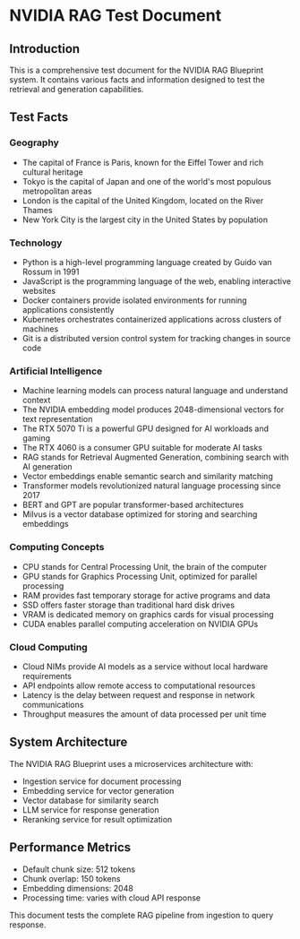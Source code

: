 # NVIDIA RAG Test Document

## Introduction
This is a comprehensive test document for the NVIDIA RAG Blueprint system. It contains various facts and information designed to test the retrieval and generation capabilities.

## Test Facts

### Geography
- The capital of France is Paris, known for the Eiffel Tower and rich cultural heritage
- Tokyo is the capital of Japan and one of the world's most populous metropolitan areas
- London is the capital of the United Kingdom, located on the River Thames
- New York City is the largest city in the United States by population

### Technology
- Python is a high-level programming language created by Guido van Rossum in 1991
- JavaScript is the programming language of the web, enabling interactive websites
- Docker containers provide isolated environments for running applications consistently
- Kubernetes orchestrates containerized applications across clusters of machines
- Git is a distributed version control system for tracking changes in source code

### Artificial Intelligence
- Machine learning models can process natural language and understand context
- The NVIDIA embedding model produces 2048-dimensional vectors for text representation
- The RTX 5070 Ti is a powerful GPU designed for AI workloads and gaming
- The RTX 4060 is a consumer GPU suitable for moderate AI tasks
- RAG stands for Retrieval Augmented Generation, combining search with AI generation
- Vector embeddings enable semantic search and similarity matching
- Transformer models revolutionized natural language processing since 2017
- BERT and GPT are popular transformer-based architectures
- Milvus is a vector database optimized for storing and searching embeddings

### Computing Concepts
- CPU stands for Central Processing Unit, the brain of the computer
- GPU stands for Graphics Processing Unit, optimized for parallel processing
- RAM provides fast temporary storage for active programs and data
- SSD offers faster storage than traditional hard disk drives
- VRAM is dedicated memory on graphics cards for visual processing
- CUDA enables parallel computing acceleration on NVIDIA GPUs

### Cloud Computing
- Cloud NIMs provide AI models as a service without local hardware requirements
- API endpoints allow remote access to computational resources
- Latency is the delay between request and response in network communications
- Throughput measures the amount of data processed per unit time

## System Architecture
The NVIDIA RAG Blueprint uses a microservices architecture with:
- Ingestion service for document processing
- Embedding service for vector generation
- Vector database for similarity search
- LLM service for response generation
- Reranking service for result optimization

## Performance Metrics
- Default chunk size: 512 tokens
- Chunk overlap: 150 tokens  
- Embedding dimensions: 2048
- Processing time: varies with cloud API response

This document tests the complete RAG pipeline from ingestion to query response.
